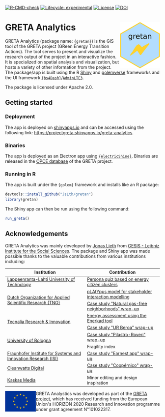 <!-- badges: start -->

[![R-CMD-check](https://github.com/JsLth/greta-gis-tool/actions/workflows/R-CMD-check.yaml/badge.svg)](https://github.com/JsLth/greta-gis-tool/actions/workflows/R-CMD-check.yaml) [![Lifecycle: experimental](https://img.shields.io/badge/lifecycle-experimental-orange.svg)](https://lifecycle.r-lib.org/articles/stages.html#experimental) [![License](https://img.shields.io/badge/License-Apache_2.0-blue.svg)](https://opensource.org/licenses/Apache-2.0) [![DOI](https://zenodo.org/badge/DOI/10.5281/zenodo.10015216.svg)](https://doi.org/10.5281/zenodo.10015216)


<!-- badges: end -->



# GRETA Analytics <a href="https://zenodo.org/communities/greta/"><img align="right" height="150" src="man/figures/logo.png"></a>

GRETA Analytics (package name: `{gretan}`) is the GIS tool of the GRETA project (GReen Energy Transition Actions). The tool serves to present and visualize the research output of the project in an interactive fashion. It is specialized on spatial analysis and visualization, but hosts a variety of other information from the project. The package/app is built using the R [Shiny](https://github.com/rstudio/shiny) and [golemverse](https://golemverse.org/) frameworks and the UI framework [`{bs4Dash}`](https://rinterface.github.io/bs4Dash/)/[`AdminLTE3`](https://github.com/ColorlibHQ/AdminLTE).

The package is licensed under Apache 2.0.

## Getting started

### Deployment

The app is deployed on [shinyapps.io](shinyapps.io) and can be accessed using the following link: https://projectgreta.shinyapps.io/greta-analytics.

### Binaries

The app is deployed as an Electron app using [`{electricShine}`](https://github.com/chasemc/electricShine). Binaries are released in the [OPCE database](https://zenodo.org/communities/greta/) of the GRETA project.

### Running in R

The app is built under the `{golem}` framework and installs like an R package:

```r
devtools::install_github("JsLth/gretan")
library(gretan)
```

The Shiny app can then be run using the following command:

```r
run_greta()
```

## Acknowledgements

GRETA Analytics was mainly developed by [Jonas Lieth](mailto:jonas.lieth@gesis.org) from [GESIS - Leibniz Institute for the Social Sciences](https://www.gesis.org/en/). The package and Shiny app was made possible thanks to the valuable contributions from various institutions including:

<table>
<thead>
  <tr>
    <th>Institution</th>
    <th>Contribution</th>
  </tr>
</thead>
<tbody>
  <tr>
    <td><a href="https://www.lut.fi/en">Lappeenranta-Lahti University of Technology</a><br></td>
    <td><a href="https://projectgreta.eu/wp-content/uploads/2023/09/GRETA_D2.4_Energy-citizen-empowerment-through-energy-data-interactions.pdf">Persona quiz based on energy citizen clusters</a><br></td>
  </tr>
  <tr>
    <td rowspan="2"><a href="https://www.tno.nl/en/">Dutch Organization for Applied Scientific Research (TNO)</<><br></td>
    <td><a href="https://github.com/TNO/pLAtYpus">pLAtYpus model for stakeholder interaction modelling</a></td>
  </tr>
  <tr>
    <td><a href="https://projectgreta.eu/wp-content/uploads/2023/01/GRETA_D3_2_Case-study-2-report_v1_0.pdf">Case study "Natural gas-free neighborhoods" wrap-up</a></td>
  </tr>
  <tr>
    <td rowspan="2"><a href="https://www.tecnalia.com/en/home">Tecnalia Research & Innovation</a><br></td>
    <td><a href="https://www.enerkad.net/">Energy assessment using the Enerkad tool</a><br></td>
  </tr>
  <tr>
    <td><a href="https://projectgreta.eu/wp-content/uploads/2023/01/GRETA_D3_4_Case-study-4-report_v1_0.pdf">Case study "UR Beroa" wrap-up</a>
  <tr>
    <td rowspan="2"><a href="https://www.unibo.it/">University of Bologna</a></td>
    <td><a href="https://projectgreta.eu/wp-content/uploads/2023/01/GRETA_D3_1_Case-study-1-report_v1_0.pdf">Case study "Pilastro-Roveri" wrap-up</a></td>
  </tr>
  <tr>
    <td>Fragility index</td>
  </tr>
  <tr>
    <td><a href="https://www.isi.fraunhofer.de/">Fraunhofer Institute for Systems and Innovation Research (ISI)</a><br></td>
    <td><a href="https://projectgreta.eu/wp-content/uploads/2023/01/GRETA_D3_5_Case-study-5-report_v1_0.pdf">Case study "Earnest app" wrap-up</a></td>
  </tr>
  <tr>
    <td><a href="https://cleanwatts.energy/">Cleanwatts Digital</a><br></td>
    <td><a href="https://projectgreta.eu/wp-content/uploads/2023/01/GRETA_D3_3_Case-study-3-report_v1_0.pdf">Case study "Coopérnico" wrap-up</a><br></td>
  </tr>
  <tr>
    <td><a href="https://kaskas.fi/en/">Kaskas Media</a></td>
    <td>Minor editing and design inspiration</td>
  </tr>
</tbody>
</table>

<img width="100rem" align="left" src="inst/app/www/eu_flag.jpg">

GRETA Analystics was developed as part of the [GRETA project](https://projectgreta.eu/), which has received funding from the European Union's HORIZON 2020 Research and Innovation programme under grant agreement N°101022317.
